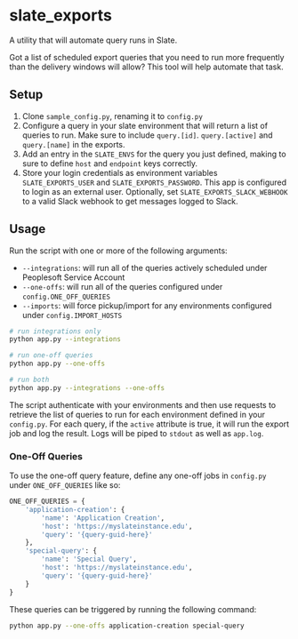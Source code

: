 # slate_exports

A utility that will automate query runs in Slate.

Got a list of scheduled export queries that you need to run more frequently than the delivery windows will allow? This tool will help automate that task.

## Setup

1. Clone `sample_config.py`, renaming it to `config.py`
2. Configure a query in your slate environment that will return a list of queries to run. Make sure to include `query.[id]`. `query.[active]` and `query.[name]` in the exports.
3. Add an entry in the `SLATE_ENVS` for the query you just defined, making to sure to define `host` and `endpoint` keys correctly.
4. Store your login credentials as environment variables `SLATE_EXPORTS_USER` and `SLATE_EXPORTS_PASSWORD`. This app is configured to login as an external user. Optionally, set `SLATE_EXPORTS_SLACK_WEBHOOK` to a valid Slack webhook to get messages logged to Slack.

## Usage

Run the script with one or more of the following arguments:

- `--integrations`: will run all of the queries actively scheduled under Peoplesoft Service Account
- `--one-offs`: will run all of the queries configured under `config.ONE_OFF_QUERIES`
- `--imports`: will force pickup/import for any environments configured under `config.IMPORT_HOSTS`

```bash
# run integrations only
python app.py --integrations

# run one-off queries
python app.py --one-offs

# run both
python app.py --integrations --one-offs
```

The script authenticate with your environments and then use requests to retrieve the list of queries to run for each environment defined in your `config.py`. For each query, if the `active` attribute is true, it will run the export job and log the result. Logs will be piped to `stdout` as well as `app.log`.


### One-Off Queries

To use the one-off query feature, define any one-off jobs in `config.py` under `ONE_OFF_QUERIES` like so:

```python
ONE_OFF_QUERIES = {
    'application-creation': {
        'name': 'Application Creation',
        'host': 'https://myslateinstance.edu',
        'query': '{query-guid-here}'
    },
    'special-query': {
        'name': 'Special Query',
        'host': 'https://myslateinstance.edu',
        'query': '{query-guid-here}'
    }
}
```

These queries can be triggered by running the following command:

```bash
python app.py --one-offs application-creation special-query
```
